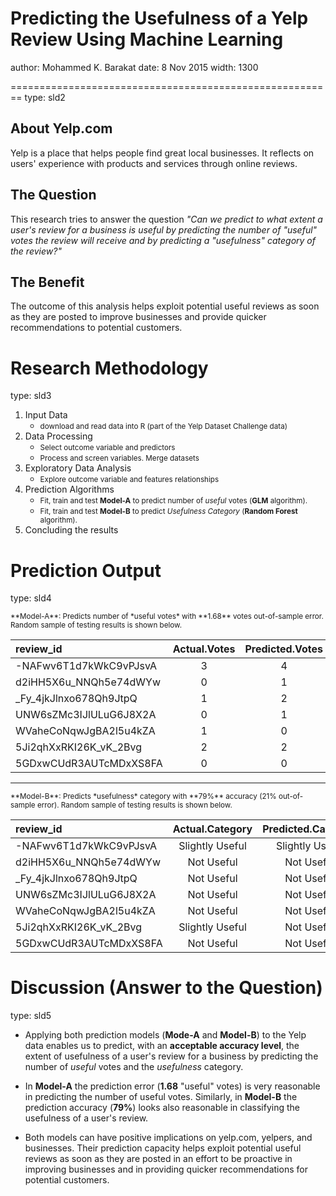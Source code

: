 <style>

/* slide titles */
.reveal h3 { 
  font-size: 60px;
  color: blue;
  font-weight: bold;
}

/* heading for slides with two hashes ## */
.reveal .slides section .slideContent h2 {
   font-size: 40px;
   font-weight: bold;
   color: green;
}

.sld2 .reveal .state-background {
  background: #E3CEF6;
} 

.sld3 .reveal .state-background {
  background: #A9F5E1;
} 

.sld4 .reveal .state-background {
  background: #F6D8CE;
} 

.sld5 .reveal .state-background {
  background: #81DAF5;
} 

</style>

Predicting the Usefulness of a Yelp Review Using Machine Learning
========================================================
author: Mohammed K. Barakat 
date: 8 Nov 2015
width: 1300

========================================================
type: sld2

## About Yelp.com

Yelp is a place that helps people find great local businesses. It reflects on users' experience with products and services through online reviews.

## The Question

This research tries to answer the question *"Can we predict to what extent a user's review for a business is useful by predicting the number of "useful" votes the review will receive and by predicting a "usefulness" category of the review?"*

## The Benefit

The outcome of this analysis helps exploit potential useful reviews as soon as they are posted to improve businesses and provide quicker recommendations to potential customers.

Research Methodology
========================================================
type: sld3

1. Input Data
    + <small>download and read data into R (part of the Yelp Dataset Challenge data)</small>
2. Data Processing
    + <small>Select outcome variable and predictors</small>
    + <small>Process and screen variables. Merge datasets</small>
3. Exploratory Data Analysis
    + <small>Explore outcome variable and features relationships</small>
4. Prediction Algorithms
    + <small>Fit, train and test **Model-A** to predict number of *useful* votes (**GLM** algorithm).</small>
    + <small>Fit, train and test **Model-B** to predict *Usefulness Category* (**Random Forest** algorithm).</small>
5. Concluding the results

Prediction Output
========================================================
type: sld4

<small>
**Model-A**: Predicts number of *useful votes* with **1.68** votes out-of-sample error. Random sample of testing results is shown below.
</small>
<font size="6">
<small>

|review_id              | Actual.Votes | Predicted.Votes |
|:----------------------|:------------:|:---------------:|
|-NAFwv6T1d7kWkC9vPJsvA |      3       |        4        |
|d2iHH5X6u_NNQh5e74dWYw |      0       |        1        |
|_Fy_4jkJlnxo678Qh9JtpQ |      1       |        2        |
|UNW6sZMc3IJlULuG6J8X2A |      0       |        1        |
|WVaheCoNqwJgBA2l5u4kZA |      1       |        0        |
|5Ji2qhXxRKI26K_vK_2Bvg |      2       |        2        |
|5GDxwCUdR3AUTcMDxXS8FA |      0       |        0        |
</small>
</font>

***
<small>
**Model-B**: Predicts *usefulness* category with **79%** accuracy (21% out-of-sample error). Random sample of testing results is shown below.
</small>
<font size="6">
<small>

|review_id              | Actual.Category | Predicted.Category |
|:----------------------|:---------------:|:------------------:|
|-NAFwv6T1d7kWkC9vPJsvA | Slightly Useful |  Slightly Useful   |
|d2iHH5X6u_NNQh5e74dWYw |   Not Useful    |     Not Useful     |
|_Fy_4jkJlnxo678Qh9JtpQ |   Not Useful    |     Not Useful     |
|UNW6sZMc3IJlULuG6J8X2A |   Not Useful    |     Not Useful     |
|WVaheCoNqwJgBA2l5u4kZA |   Not Useful    |     Not Useful     |
|5Ji2qhXxRKI26K_vK_2Bvg | Slightly Useful |     Not Useful     |
|5GDxwCUdR3AUTcMDxXS8FA |   Not Useful    |     Not Useful     |
</small>
</font>

Discussion (Answer to the Question)
========================================================
type: sld5

- Applying both prediction models (**Mode-A** and **Model-B**) to the Yelp data enables us to predict, with an **acceptable accuracy level**, the extent of usefulness of a user's review for a business by predicting the number of *useful* votes and the *usefulness* category.

- In **Model-A** the prediction error (**1.68** "useful" votes) is very reasonable in predicting the number of useful votes. Similarly, in **Model-B** the prediction accuracy (**79%**) looks also reasonable in classifying the usefulness of a user's review.

- Both models can have positive implications on yelp.com, yelpers, and businesses. Their prediction capacity helps exploit potential useful reviews as soon as they are posted in an effort to be proactive in improving businesses and in providing quicker recommendations for potential customers.
